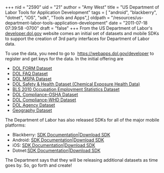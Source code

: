+++
nid = "2590"
uid = "21"
author = "Amy West"
title = "US Department of Labor Tools for Application Development"
tags = [ "android", "blackberry", "dotnet", "iOS", "sdk", "Tools and Apps",]
oldpath = "/resources/us-department-labor-tools-application-development"
date = "2011-07-18 07:39:58 -0700"
draft = "false"
+++
From the US Department of Labor's
[developer.dol.gov](http://developer.dol.gov) website comes an initial
set of datasets and mobile SDKs to support the creation of 3rd party
interfaces for Department of Labor data.

To use the data, you need to go to
 <https://webapps.dol.gov/developer> to register and get keys for the
data. In the initial offering are 

-   [DOL FORM Dataset](http://developer.dol.gov/DOL-FORM-Dataset.htm)
-   [DOL FAQ Dataset](http://developer.dol.gov/DOL-FAQ-DATASET.htm)
-   [DOL MSPA Dataset](http://developer.dol.gov/DOL-MSPA-DATASET.htm) 
-   [DOL Safety & Health Dataset (Chemical Exposure Health
    Data)](http://developer.dol.gov/DOL-SafetyHealth-DATASET.htm) 
-   [BLS 2010 Occupation Employment Statistics
    Dataset](http://developer.dol.gov/DOL-BLS2010-DATASET.htm) 
-   [DOL Compliance-OSHA
    Dataset](http://developer.dol.gov/DOL-Compliance-OSHA-DATASET.htm) 
-   [DOL Compliance-WHD
    Dataset](http://developer.dol.gov/DOL-Compliance-WHD-DATASET.htm) 
-   [DOL Agency
    Dataset](http://developer.dol.gov/DOL-Agency-DATASET.htm) 
-   [Geography Dataset](http://developer.dol.gov/Geography-DATASET.htm) 

The Department of Labor has also released SDKs for all of the major
mobile platforms:

-   Blackberry: [SDK
    Documentation](http://developer.dol.gov/blackberry.htm)|[Download
    SDK](http://developer.dol.gov/sdks/BlackBerry_DOLDataSDK.zip)
-   Android: [SDK
    Documentation](http://developer.dol.gov/android-sdk.htm)|[Download
    SDK](http://developer.dol.gov/sdks/Android_DOLDataSDK.zip)
-   iOS: [SDK
    Documentation](http://developer.dol.gov/ios.htm)|[Download
    SDK](http://developer.dol.gov/sdks/iOS_DOLDataSDK.zip)
-   Dotnet:[SDK
    Documentation](http://developer.dol.gov/dotnetdel.htm)|[Download
    SDK](http://developer.dol.gov/sdks/DotNet_DOLDataSDK.zip)

The Department says that they will be releasing additional datasets as
time goes by. So, go forth and create!
